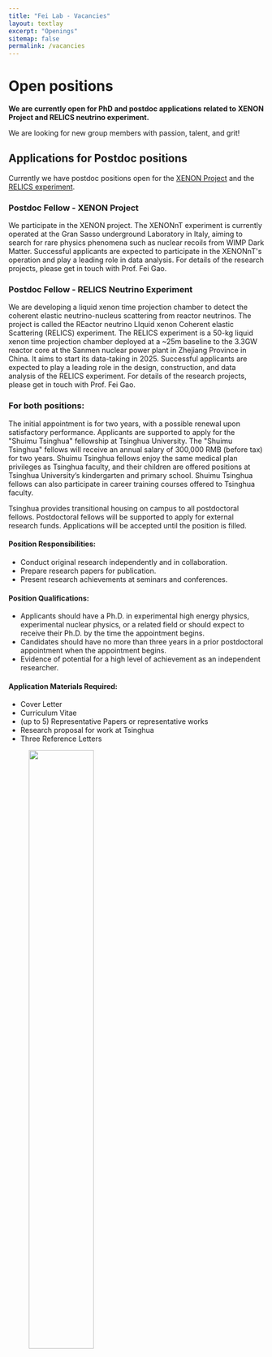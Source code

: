 ```yaml
---
title: "Fei Lab - Vacancies"
layout: textlay
excerpt: "Openings"
sitemap: false
permalink: /vacancies
---
```


# Open positions

**We are currently open for PhD and postdoc applications related to XENON Project and RELICS neutrino experiment.**

We are  looking for new group members with passion, talent, and grit!

## Applications for Postdoc positions
Currently we have postdoc positions open for the [XENON Project](https://inspirehep.net/jobs/2618429) and the [RELICS experiment](https://inspirehep.net/jobs/2739416).

### Postdoc Fellow - XENON Project
We participate in the XENON project. The XENONnT experiment is currently operated at the Gran Sasso underground Laboratory in Italy, aiming to search for rare physics phenomena such as nuclear recoils from WIMP Dark Matter. Successful applicants are expected to participate in the XENONnT's operation and play a leading role in data analysis. For details of the research projects, please get in touch with Prof. Fei Gao.

### Postdoc Fellow - RELICS Neutrino Experiment
We are developing a liquid xenon time projection chamber to detect the coherent elastic neutrino-nucleus scattering from reactor neutrinos. The project is called the REactor neutrino LIquid xenon Coherent elastic Scattering (RELICS) experiment. The RELICS experiment is a 50-kg liquid xenon time projection chamber deployed at a ~25m baseline to the 3.3GW reactor core at the Sanmen nuclear power plant in Zhejiang Province in China. It aims to start its data-taking in 2025. Successful applicants are expected to play a leading role in the design, construction, and data analysis of the RELICS experiment. For details of the research projects, please get in touch with Prof. Fei Gao.


### For both positions:

The initial appointment is for two years, with a possible renewal upon satisfactory performance. Applicants are supported to apply for the "Shuimu Tsinghua" fellowship at Tsinghua University. The "Shuimu Tsinghua" fellows will receive an annual salary of 300,000 RMB (before tax) for two years. Shuimu Tsinghua fellows enjoy the same medical plan privileges as Tsinghua faculty, and their children are offered positions at Tsinghua University’s kindergarten and primary school. Shuimu Tsinghua fellows can also participate in career training courses offered to Tsinghua faculty.

Tsinghua provides transitional housing on campus to all postdoctoral fellows. Postdoctoral fellows will be supported to apply for external research funds. Applications will be accepted until the position is filled.

#### Position Responsibilities:
- Conduct original research independently and in collaboration.
- Prepare research papers for publication.
- Present research achievements at seminars and conferences.
                                           
#### Position Qualifications:
- Applicants should have a Ph.D. in experimental high energy physics, experimental nuclear physics, or a related field or should expect to receive their Ph.D. by the time the appointment begins.
- Candidates should have no more than three years in a prior postdoctoral appointment when the appointment begins.
- Evidence of potential for a high level of achievement as an independent researcher.

#### Application Materials Required:
- Cover Letter
- Curriculum Vitae
- (up to 5) Representative Papers or representative works
- Research proposal for work at Tsinghua
- Three Reference Letters 





<figure>
<img src="{{ site.url }}{{ site.baseurl }}/images/teampic/group_rainbow.jpg" width="55%">
</figure>
